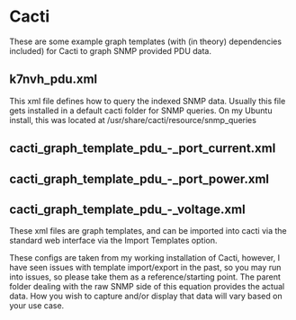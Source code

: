 Cacti
=======

These are some example graph templates (with (in theory) dependencies included) for Cacti to graph SNMP provided PDU data.

## k7nvh_pdu.xml
This xml file defines how to query the indexed SNMP data. Usually this file gets installed in a default cacti folder for SNMP queries. On my Ubuntu install, this was located at /usr/share/cacti/resource/snmp_queries

## cacti_graph_template_pdu_-_port_current.xml
## cacti_graph_template_pdu_-_port_power.xml
## cacti_graph_template_pdu_-_voltage.xml
These xml files are graph templates, and can be imported into cacti via the standard web interface via the Import Templates option.

These configs are taken from my working installation of Cacti, however, I have seen issues with template import/export in the past, so you may run into issues, so please take them as a reference/starting point. The parent folder dealing with the raw SNMP side of this equation provides the actual data. How you wish to capture and/or display that data will vary based on your use case.